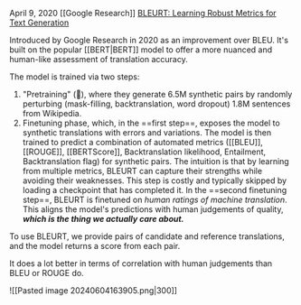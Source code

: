 April 9, 2020
[[Google Research]]
[BLEURT: Learning Robust Metrics for Text Generation](https://arxiv.org/abs/2004.04696)

Introduced by Google Research in 2020 as an improvement over BLEU. It's built on the popular [[BERT|BERT]] model to offer a more nuanced and human-like assessment of translation accuracy.

The model is trained via two steps:
1. "Pretraining" (🤢), where they generate 6.5M synthetic pairs by randomly perturbing (mask-filling, backtranslation, word dropout) 1.8M sentences from Wikipedia.
2. Finetuning phase, which, in the ==first step==, exposes the model to synthetic translations with errors and variations. The model is then trained to predict a combination of automated metrics ([[BLEU]], [[ROUGE]], [[BERTScore]], Backtranslation likelihood, Entailment, Backtranslation flag) for synthetic pairs. The intuition is that by learning from multiple metrics, BLEURT can capture their strengths while avoiding their weaknesses. This step is costly and typically skipped by loading a checkpoint that has completed it. In the ==second finetuning step==, BLEURT is finetuned on *human ratings of machine translation*. This aligns the model's predictions with human judgements of quality, ***which is the thing we actually care about.***

To use BLEURT, we provide pairs of candidate and reference translations, and the model returns a score from each pair.

It does a lot better in terms of correlation with human judgements than BLEU or ROUGE do.

![[Pasted image 20240604163905.png|300]]